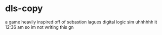 # dls-copy
a game heavily inspired off of sebastion lagues digital logic sim
uhhhhhh it 12:36 am so im not writing this gn